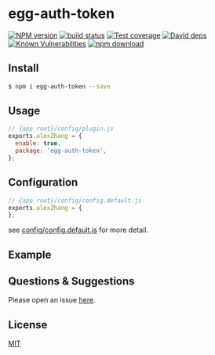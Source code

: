 # egg-auth-token

[![NPM version][npm-image]][npm-url]
[![build status][travis-image]][travis-url]
[![Test coverage][codecov-image]][codecov-url]
[![David deps][david-image]][david-url]
[![Known Vulnerabilities][snyk-image]][snyk-url]
[![npm download][download-image]][download-url]

[npm-image]: https://img.shields.io/npm/v/egg-auth-token.svg?style=flat-square
[npm-url]: https://npmjs.org/package/egg-auth-token
[travis-image]: https://img.shields.io/travis/eggjs/egg-auth-token.svg?style=flat-square
[travis-url]: https://travis-ci.org/eggjs/egg-auth-token
[codecov-image]: https://img.shields.io/codecov/c/github/eggjs/egg-auth-token.svg?style=flat-square
[codecov-url]: https://codecov.io/github/eggjs/egg-auth-token?branch=master
[david-image]: https://img.shields.io/david/eggjs/egg-auth-token.svg?style=flat-square
[david-url]: https://david-dm.org/eggjs/egg-auth-token
[snyk-image]: https://snyk.io/test/npm/egg-auth-token/badge.svg?style=flat-square
[snyk-url]: https://snyk.io/test/npm/egg-auth-token
[download-image]: https://img.shields.io/npm/dm/egg-auth-token.svg?style=flat-square
[download-url]: https://npmjs.org/package/egg-auth-token

<!--
Description here.
-->

## Install

```bash
$ npm i egg-auth-token --save
```

## Usage

```js
// {app_root}/config/plugin.js
exports.alexZhang = {
  enable: true,
  package: 'egg-auth-token',
};
```

## Configuration

```js
// {app_root}/config/config.default.js
exports.alexZhang = {
};
```

see [config/config.default.js](config/config.default.js) for more detail.

## Example

<!-- example here -->

## Questions & Suggestions

Please open an issue [here](https://github.com/eggjs/egg/issues).

## License

[MIT](LICENSE)
